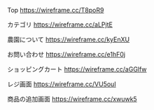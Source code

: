 Top
https://wireframe.cc/T8poR9

カテゴリ
https://wireframe.cc/aLPjtE

農園について
https://wireframe.cc/kyEnXU

お問い合わせ
https://wireframe.cc/e1hF0j

ショッピングカート
https://wireframe.cc/aGGlfw

レジ画面
https://wireframe.cc/VU5ouI

商品の追加画面
https://wireframe.cc/xwuwk5
